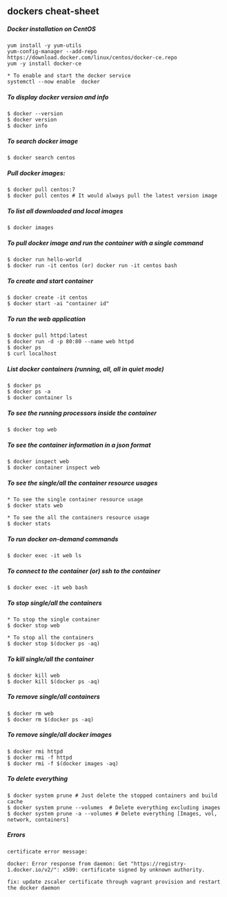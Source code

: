 ## dockers cheat-sheet

##### Docker installation on CentOS
```
yum install -y yum-utils
yum-config-manager --add-repo https://download.docker.com/linux/centos/docker-ce.repo
yum -y install docker-ce

* To enable and start the docker service
systemctl --now enable  docker
```
##### To display docker version and info
```
$ docker --version
$ docker version
$ docker info
```
##### To search docker image
```
$ docker search centos
```
##### Pull docker images:
```
$ docker pull centos:7
$ docker pull centos # It would always pull the latest version image
```
##### To list all downloaded and local images
```
$ docker images
```
##### To pull docker image and run the container with a single command
```
$ docker run hello-world
$ docker run -it centos (or) docker run -it centos bash
```
##### To create and start container
```
$ docker create -it centos
$ docker start -ai "container id"
```
##### To run the web application
```
$ docker pull httpd:latest
$ docker run -d -p 80:80 --name web httpd
$ docker ps
$ curl localhost
```
##### List docker containers (running, all, all in quiet mode)
```
$ docker ps
$ docker ps -a
$ docker container ls
```
##### To see the running processors inside the container
```
$ docker top web
```
##### To see the container information in a json format
```
$ docker inspect web
$ docker container inspect web
```
##### To see the single/all the container resource usages
```
* To see the single container resource usage
$ docker stats web

* To see the all the containers resource usage
$ docker stats 
```
##### To run docker on-demand commands
```
$ docker exec -it web ls
```
##### To connect to the container (or) ssh to the container
```
$ docker exec -it web bash
```
##### To stop single/all the containers
```
* To stop the single container
$ docker stop web

* To stop all the containers
$ docker stop $(docker ps -aq)
```
##### To kill single/all the container
```
$ docker kill web
$ docker kill $(docker ps -aq)
```
##### To remove single/all containers
```
$ docker rm web
$ docker rm $(docker ps -aq)
```
##### To remove single/all docker images
```
$ docker rmi httpd
$ docker rmi -f httpd
$ docker rmi -f $(docker images -aq)
```
##### To delete everything
```
$ docker system prune # Just delete the stopped containers and build cache
$ docker system prune --volumes  # Delete everything excluding images
$ docker system prune -a --volumes # Delete everything [Images, vol, network, containers]
```
##### Errors
```
certificate error message:

docker: Error response from daemon: Get "https://registry-1.docker.io/v2/": x509: certificate signed by unknown authority.

fix: update zscaler certificate through vagrant provision and restart the docker daemon
```
